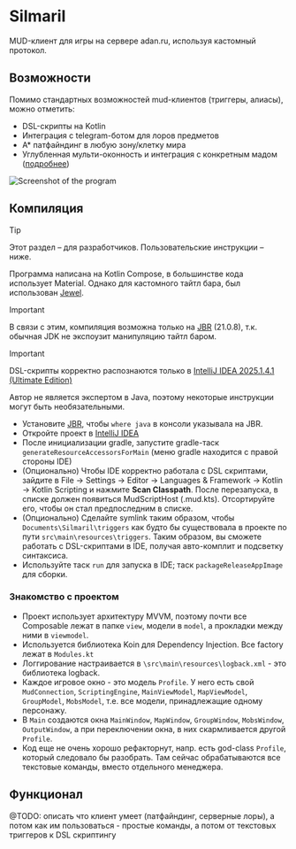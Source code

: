 # Silmaril

MUD-клиент для игры на сервере adan.ru, используя кастомный протокол.

## Возможности
Помимо стандартных возможностей mud-клиентов (триггеры, алиасы), можно отметить:

* DSL-скрипты на Kotlin
* Интеграция с telegram-ботом для лоров предметов
* А* патфайндинг в любую зону/клетку мира
* Углубленная мульти-оконность и интеграция с конкретным мадом ([подробнее](#Функционал))

![Screenshot of the program](./docs/screenshot.png)

## Компиляция

> [!TIP]
> Этот раздел – для разработчиков. Пользовательские инструкции – ниже.
 
Программа написана на Kotlin Compose, в большинстве кода использует Material. Однако для кастомного тайтл бара, был использован [Jewel](https://github.com/JetBrains/intellij-community/tree/master/platform/jewel). 

> [!IMPORTANT]
> В связи с этим, компиляция возможна только на [JBR](https://github.com/JetBrains/JetBrainsRuntime/releases) (21.0.8), т.к. обычная JDK не экспоузит манипуляцию тайтл баром.

> [!IMPORTANT]
> DSL-скрипты корректно распознаются только в [IntelliJ IDEA 2025.1.4.1 (Ultimate Edition)](https://www.jetbrains.com/idea/download/other.html)

Автор не является экспертом в Java, поэтому некоторые инструкции могут быть необязательными. 

*   Установите [JBR](https://github.com/JetBrains/JetBrainsRuntime/releases), чтобы `where java` в консоли указывала на JBR.
*   Откройте проект в [IntelliJ IDEA](https://www.jetbrains.com/idea/download/other.html)
*   После инициализации gradle, запустите gradle-таск `generateResourceAccessorsForMain` (меню gradle находится с правой стороны IDE)
*   (Опционально) Чтобы IDE корректно работала с DSL скриптами, зайдите в File -> Settings -> Editor -> Languages & Framework -> Kotlin -> Kotlin Scripting и нажмите **Scan Classpath**. После перезапуска, в списке должен появиться MudScriptHost (.mud.kts). Отсортируйте его, чтобы он стал предпоследним в списке.
*   (Опционально) Сделайте symlink таким образом, чтобы `Documents\Silmaril\triggers` как будто бы существовала в проекте по пути `src\main\resources\triggers`. Таким образом, вы сможете работать с DSL-скриптами в IDE, получая авто-комплит и подсветку синтаксиса.
*   Используйте таск `run` для запуска в IDE; таск `packageReleaseAppImage` для сборки.

### Знакомство с проектом
* Проект использует архитектуру MVVM, поэтому почти все Composable лежат в папке `view`, модели в `model`, а прокладки между ними в `viewmodel`.
* Используется библиотека Koin для Dependency Injection. Все factory лежат в `Modules.kt`
* Логгирование настраивается в `\src\main\resources\logback.xml` - это библиотека logback.
* Каждое игровое окно - это модель `Profile`. У него есть свой `MudConnection`, `ScriptingEngine`, `MainViewModel`, `MapViewModel`, `GroupModel`, `MobsModel`, т.е. все модели, принадлежащие одному персонажу.
* В `Main` создаются окна `MainWindow`, `MapWindow`, `GroupWindow`, `MobsWindow`, `OutputWindow`, а при переключении окна, в них скармливается другой `Profile`.
* Код еще не очень хорошо рефакторнут, напр. есть god-class `Profile`, который следовало бы разобрать. Там сейчас обрабатываются все текстовые команды, вместо отдельного менеджера. 

## Функционал

@TODO: описать что клиент умеет (патфайндинг, серверные лоры), а потом как им пользоваться - простые команды, а потом от текстовых триггеров к DSL скриптингу